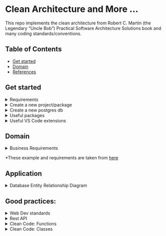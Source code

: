 # Clean Architecture and More ...

This repo implements the clean architecture from Robert C. Martin (the Legendary “Uncle Bob”) Practical Software Architecture Solutions book and many coding standards/conventions.

## Table of Contents
- [Get started](#get-started)
- [Domain](#domain)
- [References](#references)

## Get started

<details>
<summary>Requirements</summary>

- Install nvm
- Install node:
    - Run `nvm install <major.minor.patch>` E.g.: `nvm install 16.14.0`
    - Run `nvm use <major.minor.patch>` E.g.: `nvm use 16.14.0`
- For more details:
    - [Releases](https://nodejs.org/en/about/releases/)

</details>

<details>
<summary>Create a new project/package</summary>

- Create a source folder for your package:
    - all the characters in the package name must be lowercase
    - hyphens are allowed
    - package name length cannot exceed 214
    - See package naming rules [here](https://github.com/npm/validate-npm-package-name/#naming-rules)
- Run `npm init` in your project root folder (see package naming rules below)    
    ```
        package name: (clean-architecture-node) 
        version: (1.0.0)
        description: < your package description >
        entry point: (index.js) app.ts
        test command: test:unit
        git repository: (https://github.com/hamidgasmi/clean-architecture-node.git)
        keywords: nodejs clean-architecture conventions
        author: < your name >
        license: (ISC) MIT
    ```
    - or just: `npm init -y`
- Install dependencies:
    - Projet dependencies: `npm i <package-name> -s` or `npm i <package-name> --save-prod`
    - Dev dependencies: `npm i <package name> --save-dev`
    - Peer dependencies: manual
- More details:
    - [Package naming rules](https://github.com/npm/validate-npm-package-name/#naming-rules)
    - [Incrementing semantic versions in published packages](https://docs.npmjs.com/about-semantic-versioning#incrementing-semantic-versions-in-published-packages)
    - [Using semantic versioning to specify update types your package can accept](https://docs.npmjs.com/about-semantic-versioning#using-semantic-versioning-to-specify-update-types-your-package-can-accept)
    - [Difference between dependencies, devDependencies and peerDependencies](https://www.geeksforgeeks.org/difference-between-dependencies-devdependencies-and-peerdependencies)
    - [More about difference between dependencies, devDependencies and peerDependencies](https://stackoverflow.com/questions/18875674/whats-the-difference-between-dependencies-devdependencies-and-peerdependencies?answertab=scoredesc#tab-top)

</details>

<details>
<summary>Create a new postgres db</summary>

- Docker: `docker run -p 5432:5432 --name postgres-db -e POSTGRES_PASSWORD=password -d postgres`
- Install the `db-migrate` package:
    ```
        npm i db-migrate --save-dev
        npm i db-migrate-pg --save-dev
        npm i db-migrate-plugin-typescript --save-dev
    ```
- Create a `database.json` file with the content below:
    ```json
        {
            "dev": {
                "driver": "pg",
                "user": "postgres",
                "password": "password",
                "host": "localhost",
                "database": "postgres"
            }
        }
    ```

</details>

<details>
<summary>Useful packages</summary>

- shx: 
- husky:
- eslint:
- license-checker:
- nyc:
- sinon:

</details>

<details>
<summary>Useful VS Code extensions</summary>

- Better Comments:

</details>

## Domain

<details>
<summary>Business Requirements</summary>

- 2 main entities: 
    - Student and Course
    - They can exist on their own and have their own life cycle
- Student entity:
    - It can enroll in one or several courses
    - It keeps track of the courses it's enrolled in
- Course entity:
    - It keeps track of the number of students enrolled in it
- Application:
    - It allows the creation and editing of a new `Course` or a new `Student` independently of each other
    - It allows a `Student` to enroll in a `Course` if and only if the student has successfully registered their enrollment in the course
    - It updates its entities accordingly when a `Student` successfully enroll to a `Course`

</details>

*These example and requirements are taken from [here](https://medium.com/@gushakov/clean-domain-driven-design-2236f5430a05)

## Application

<details>
<summary>Database Entity Relationship Diagram</summary>

![database entity relationship diagram](./docs/bdd.drawio.svg)

</details>

## Good practices:

<details>
<summary>Web Dev standards</summary>

- Header names:
    - [RFC: Deprecating the "X-" Prefix and Similar Constructs in Application Protocols](https://www.rfc-editor.org/rfc/rfc6648)
    - [Stackoverflow: For more details](https://stackoverflow.com/questions/3561381/custom-http-headers-naming-conventions)

</details>

<details>
<summary>Rest API</summary>

- Use unique identifier headers: `x-request-id`, `x-trace-id` or `x-correlation-id`
    - [Correlation IDs for microservices architectures](https://hilton.org.uk/blog/microservices-correlation-id)
- Return resource only when requested: use header `x-return-resource`

</details>

<details>
<summary>Clean Code: Functions</summary>

- It shouldn't accept more than 3 parameters: use a data-structure as a parameter instead of lot of parameters
- It should be small => Should do exactly One Thing (Single responsability principle)
- Same level of abstractions: should contain same level of abstraction (high or low level)
    ```
        // Bad example
        function saveUser(name, email) {
            if !isValid(name) { // high abstraction level
                return false
            }
            if !email.include('@) { // Low abstraction level
                return false
            }
        }
    ```
- Should do work that's one level of abstraction below their name
    ```
        // Good example
        function isValidEmail(email) {
            return email.include('@) ? true : false
        }
    ```
    ```
        // Bad example
        function saveUser(name, email) {
            if (!name.length === 0) { // too low abstraction level
                return false
            }
            if !email.include('@) { // too Low abstraction level
                return false
            }
            //...
        }
    ```
- Public methods: fail fast by using guards 1st. (defensive programming)
- Apply Functional programming principles:
    - Avoid mutation (keep objects immutable): save you from concurrency issues, temporal coupling, etc.
    - Use Pure functions (honest signatures):
        - Avoid side effects (throwing an exception is a side effect)
        - Avoid dihonest signatures (throwing an exception makes the function dishonest)
        - Avoid shared states (pass parameters instead of using global variables)
        - Catch recoverable exceptions (system and user exceptions)
    - Use Function Composition
    - Use Declarative code instead of Imperative code
- CQS principle
    - Tester-Doer pattern: if we want to allow users of our api to avoid dealing with exceptions, then provide a tester property.

</details>

<details>
<summary>Clean Code: Classes</summary>

- Write high cohesive class:
    - Class cohesion: how much are your class methods using the class properties
    - Maximum Cohesion: all methods each use all properties (highly cohesive object). Properties could be private
    - No Cohesion: all methods don't use any class properties. Properties are managed outside of the class (properties are public).
- Law of Demeter: 
    - Code in a method may only access direct internals (properties and methods) of:
        - The object it belongs to
        - Objects that are stored in properties of that object
        - Objects which are received as method parameters
        - Objects which are created in the method
    - E.g. avoid accessing object of object: `this.customer.lastPurshase.date`
- Tell, don't ask:
    - Have other classes to do the job for you (instead of asking for data to do the job)
- Apply Functional programming principles:
    - Avoid mutation (keep objects immutable)
- Follow SOLID:
    - S (SRP: the Single-Responsibility principle): classes should have a single responsibility, it shouldn't change for more than one reason.
    - O (OCP: the Open-Close principle): a class should be open for extension but closed for modification (Polymorphism, composition)
    - L (LSP: the Liskov Substitution principle): objects should be replaceable with instances of their subclasses without altering the behavior.
    - I (ISP: the Interface Segregation principle): many client-specific interfaces are better than one general purpose interface.
    - D (DIP: the Dependency Inversion principle): you should depend upon abstractions, not concretions

## References

<details>
<summary>Whitepapers & Books</summary>

- [Clean Architecture: A Craftsman's Guide to Software Structure and Design](https://www.goodreads.com/book/show/18043011-clean-architecture)

</details>

<details>
<summary>Talks & Courses</summary>

- The Clean Architecture:
    - [Robert C Martin - Clean Architecture](https://youtu.be/Nltqi7ODZTM)

</details>

<details>
<summary>Articles</summary>

- The Clean Architecture:
    - [The Clean Architecture](https://blog.cleancoder.com/uncle-bob/2012/08/13/the-clean-architecture.html) by Robert C. Martin (2012)
    - [OOP Business Applications: Entity, Boundary, Interactor](https://beberlei.de/2012/08/13/oop_business_applications_entity_boundary_interactor.html) by Benjamin Eberlei (2012)
    - [A couple of thoughts on Clean Architecture](https://blog.sourced-bvba.be/article/2017/02/14/thoughts-on-clean-architecture/) by Lieven Doclo (2017)
    - [Clean Architecture Is Screaming](https://dzone.com/articles/clean-architecture-is-screaming) by Java Zone (2017)
    - [Clean Architecture: Standing on the shoulders of giants](https://herbertograca.com/2017/09/28/clean-architecture-standing-on-the-shoulders-of-giants/) by Herberto Graça (2017)
- Domain-Driven Design:
    - [The Clean Domain-Driven Design](https://medium.com/@gushakov/clean-domain-driven-design-2236f5430a05)

</details>
